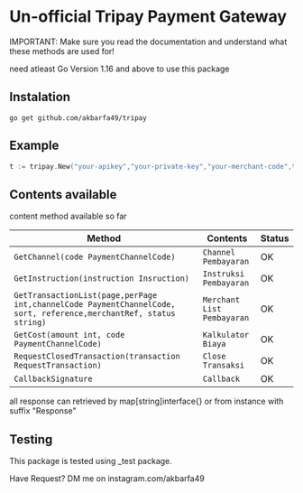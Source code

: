 Un-official Tripay Payment Gateway
===============

IMPORTANT: Make sure you read the documentation and understand what these methods are used for!

need atleast Go Version 1.16 and above to use this package
## Instalation
```
go get github.com/akbarfa49/tripay
```

## Example
```GO
t := tripay.New("your-apikey","your-private-key","your-merchant-code",tripay.Development);
```

## Contents available
content method available so far

| Method  | Contents  | Status |
|---|---|---|
| `GetChannel(code PaymentChannelCode)` | `Channel Pembayaran` | OK |
| `GetInstruction(instruction Insruction)` | `Instruksi Pembayaran` | OK |
| `GetTransactionList(page,perPage int,channelCode PaymentChannelCode, sort, reference,merchantRef, status string)` | `Merchant List Pembayaran` | OK |
| `GetCost(amount int, code PaymentChannelCode)` | `Kalkulator Biaya` | OK |
| `RequestClosedTransaction(transaction RequestTransaction)` | `Close Transaksi` | OK |
| `CallbackSignature` | `Callback` | OK |

all response can retrieved by map[string]interface{} or from instance with suffix "Response"

## Testing

This package is tested using _test package.

Have Request? DM me on instagram.com/akbarfa49